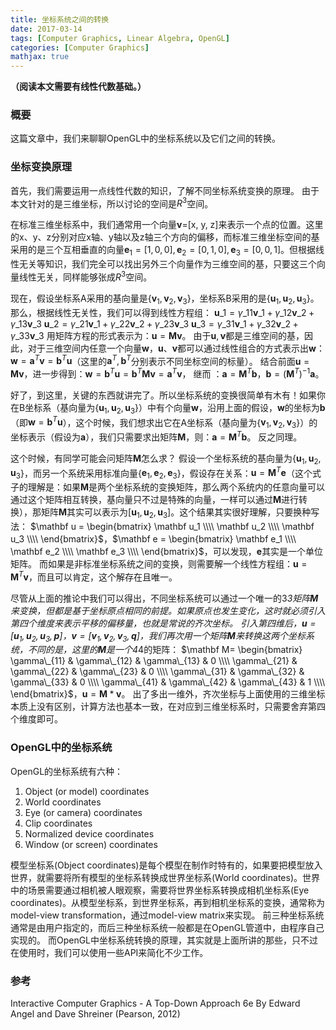 ```yaml
---
title: 坐标系统之间的转换
date: 2017-03-14
tags: [Computer Graphics, Linear Algebra, OpenGL]
categories: [Computer Graphics]
mathjax: true
---
```


**（阅读本文需要有线性代数基础。）**
### 概要
这篇文章中，我们来聊聊OpenGL中的坐标系统以及它们之间的转换。
### 坐标变换原理
首先，我们需要运用一点线性代数的知识，了解不同坐标系统变换的原理。
由于本文针对的是三维坐标，所以讨论的空间是$R^3$空间。
<!--more-->
在标准三维坐标系中，我们通常用一个向量**v**=[x, y, z]来表示一个点的位置。这里的x、y、z分别对应x轴、y轴以及z轴三个方向的偏移，而标准三维坐标空间的基采用的是三个互相垂直的向量$\mathbf e_1=[1,0,0], \mathbf e_2=[0,1,0], \mathbf e_3=[0,0,1]$。但根据线性无关等知识，我们完全可以找出另外三个向量作为三维空间的基，只要这三个向量线性无关，同样能够张成$R^3$空间。

现在，假设坐标系A采用的基向量是{$\mathbf v_1, \mathbf v_2, \mathbf v_3$}，坐标系B采用的是{$\mathbf u_1, \mathbf u_2, \mathbf u_3$}。
那么，根据线性无关性，我们可以得到线性方程组：
${\mathbf u\_1 = \gamma\_{11}\mathbf v\_1+\gamma\_{12}\mathbf v\_2+\gamma\_{13}\mathbf v\_3}$ 
$\mathbf u\_2 = \gamma\_{21}\mathbf v\_1+\gamma\_{22}\mathbf v\_2+\gamma\_{23}\mathbf v\_3$
$\mathbf u\_3 = \gamma\_{31}\mathbf v\_1+\gamma\_{32}\mathbf v\_2+\gamma\_{33}\mathbf v\_3$
用矩阵方程的形式表示为：$\mathbf u = \mathbf M \mathbf v$。
由于$\mathbf u, \mathbf v$都是三维空间的基，因此，对于三维空间内任意一个向量$\mathbf w$，$\mathbf u、\mathbf v$都可以通过线性组合的方式表示出$\mathbf w$：
$\mathbf w = \mathbf a^T \mathbf v = \mathbf b^T \mathbf u$（这里的$\mathbf a^T, \mathbf b^T$分别表示不同坐标空间的标量）。
结合前面$\mathbf u = \mathbf M \mathbf v$，进一步得到：$\mathbf w = \mathbf b^T \mathbf u = \mathbf b^T \mathbf M \mathbf v=\mathbf a^T \mathbf v$，
继而 ：$\mathbf a = \mathbf M^T \mathbf b$，$\mathbf b = (\mathbf M^T)^{-1} \mathbf a$。

好了，到这里，关键的东西就讲完了。所以坐标系统的变换很简单有木有！如果你在B坐标系（基向量为{$\mathbf u_1, \mathbf u_2, \mathbf u_3$}）中有个向量$\mathbf w$，沿用上面的假设，$\mathbf w$的坐标为$\mathbf b$（即$\mathbf w = \mathbf b^T \mathbf u$），这个时候，我们想求出它在A坐标系（基向量为{$\mathbf v_1, \mathbf v_2, \mathbf v_3$}）的坐标表示（假设为$\mathbf a$），我们只需要求出矩阵$\mathbf M$，则：$\mathbf a = \mathbf M^T \mathbf b$。
反之同理。

这个时候，有同学可能会问矩阵$\mathbf M$怎么求？
假设一个坐标系统的基向量为{$\mathbf u_1, \mathbf u_2, \mathbf u_3$}，而另一个系统采用标准向量{$\mathbf e_1, \mathbf e_2, \mathbf e_3$}，假设存在关系：$\mathbf u = \mathbf M^T \mathbf e$（这个式子的理解是：如果$\mathbf M$是两个坐标系统的变换矩阵，那么两个系统内的任意向量可以通过这个矩阵相互转换，基向量只不过是特殊的向量，一样可以通过$\mathbf M$进行转换），那矩阵$\mathbf M$其实可以表示为[$\mathbf u_1, \mathbf u_2, \mathbf u_3$]。这个结果其实很好理解，只要换种写法：
$\mathbf u =   \begin{bmatrix}
    \mathbf u_1   \\\\
    \mathbf u_2    \\\\
    \mathbf u_3    \\\\
   \end{bmatrix}$，$\mathbf e = \begin{bmatrix}
    \mathbf e_1   \\\\
    \mathbf e_2    \\\\
    \mathbf e_3    \\\\
   \end{bmatrix}$，可以发现，$\mathbf e$其实是一个单位矩阵。
而如果是非标准坐标系统之间的变换，则需要解一个线性方程组：$\mathbf u = \mathbf M^T \mathbf v$，而且可以肯定，这个解存在且唯一。

尽管从上面的推论中我们可以得出，不同坐标系统可以通过一个唯一的3*3矩阵$\mathbf M$来变换，但都是基于坐标原点相同的前提。如果原点也发生变化，这时就必须引入第四个维度来表示平移的偏移量，也就是常说的齐次坐标。
引入第四维后，$\mathbf u=[\mathbf u_1,\mathbf u_2,\mathbf u_3,\mathbf p]$，$\mathbf v=[\mathbf v_1,\mathbf v_2,\mathbf v_3,\mathbf q]$，我们再次用一个矩阵$\mathbf M$来转换这两个坐标系统，不同的是，这里的$\mathbf M$是一个4*4的矩阵：
$\mathbf M= \begin{bmatrix}
\gamma\_{11} & \gamma\_{12} & \gamma\_{13} & 0 \\\\
\gamma\_{21} & \gamma\_{22} & \gamma\_{23} & 0 \\\\
\gamma\_{31} & \gamma\_{32} & \gamma\_{33} & 0 \\\\
\gamma\_{41} & \gamma\_{42} & \gamma\_{43} & 1 \\\\
\end{bmatrix}$，$\mathbf u = \mathbf M * \mathbf v$。
出了多出一维外，齐次坐标与上面使用的三维坐标本质上没有区别，计算方法也基本一致，在对应到三维坐标系时，只需要舍弃第四个维度即可。


### OpenGL中的坐标系统
OpenGL的坐标系统有六种：
1. Object (or model) coordinates
2. World coordinates
3. Eye (or camera) coordinates
4. Clip coordinates
5. Normalized device coordinates
6. Window (or screen) coordinates

模型坐标系(Object coordinates)是每个模型在制作时特有的，如果要把模型放入世界，就需要将所有模型的坐标系转换成世界坐标系(World coordinates)。世界中的场景需要通过相机被人眼观察，需要将世界坐标系转换成相机坐标系(Eye coordinates)。从模型坐标系，到世界坐标系，再到相机坐标系的变换，通常称为model-view transformation，通过model-view matrix来实现。
前三种坐标系统通常是由用户指定的，而后三种坐标系统一般都是在OpenGL管道中，由程序自己实现的。
而OpenGL中坐标系统转换的原理，其实就是上面所讲的那些，只不过在使用时，我们可以使用一些API来简化不少工作。

### 参考
Interactive Computer Graphics - A Top-Down Approach 6e By Edward Angel and Dave Shreiner (Pearson, 2012)











